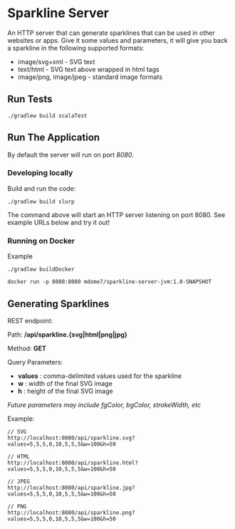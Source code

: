 # Sparkline Server

An HTTP server that can generate sparklines that can be used in other websites or apps. Give it some values and parameters, it will give you back a sparkline in the following supported formats:

* image/svg+xml - SVG text
* text/html - SVG text above wrapped in html tags
* image/png, image/jpeg - standard image formats


## Run Tests

```
./gradlew build scalaTest
```

## Run The Application

By default the server will run on port _8080_.

### Developing locally

Build and run the code:

```
./gradlew build slurp
```

The command above will start an HTTP server listening on port 8080.  See example URLs below and try it out!


### Running on Docker

Example
```
./gradlew buildDocker

docker run -p 8080:8080 mdome7/sparkline-server-jvm:1.0-SNAPSHOT
```

## Generating Sparklines
REST endpoint:

Path: **/api/sparkline.{svg|html|png|jpg}**

Method: **GET**

Query Parameters:

* **values** : comma-delimited values used for the sparkline
* **w** : width of the final SVG image
* **h** : height of the final SVG image

_Future parameters may include fgColor, bgColor, strokeWidth, etc_



Example:

```
// SVG
http://localhost:8080/api/sparkline.svg?values=5,5,5,0,10,5,5,5&w=100&h=50

// HTML
http://localhost:8080/api/sparkline.html?values=5,5,5,0,10,5,5,5&w=100&h=50

// JPEG
http://localhost:8080/api/sparkline.jpg?values=5,5,5,0,10,5,5,5&w=100&h=50

// PNG
http://localhost:8080/api/sparkline.png?values=5,5,5,0,10,5,5,5&w=100&h=50

```

